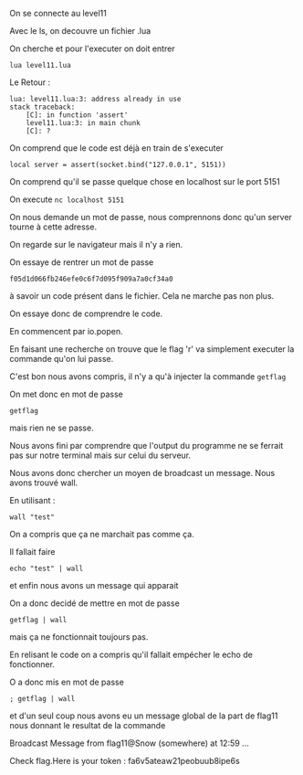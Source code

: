 On se connecte au level11

Avec le ls, on decouvre un fichier .lua

On cherche et pour l'executer on doit entrer

```
lua level11.lua
```

Le Retour :
```
lua: level11.lua:3: address already in use
stack traceback:
	[C]: in function 'assert'
	level11.lua:3: in main chunk
	[C]: ?
```

On comprend que le code est déjà en train de s'executer

`
local server = assert(socket.bind("127.0.0.1", 5151))
`

On comprend qu'il se passe quelque chose en localhost sur le port 5151

On execute
`
nc localhost 5151
`

On nous demande un mot de passe, nous comprennons donc qu'un server tourne à cette adresse.

On regarde sur le navigateur mais il n'y a rien.

On essaye de rentrer un mot de passe

`f05d1d066fb246efe0c6f7d095f909a7a0cf34a0`

à savoir un code présent dans le fichier. Cela ne marche pas non plus.

On essaye donc de comprendre le code.

En commencent par io.popen.

En faisant une recherche on trouve que le flag 'r' va simplement executer la commande qu'on lui passe.

C'est bon nous avons compris, il n'y a qu'à injecter la commande `getflag`

On met donc en mot de passe

`getflag`

mais rien ne se passe.

Nous avons fini par comprendre que l'output du programme ne se ferrait pas sur notre terminal mais sur celui du serveur.

Nous avons donc chercher un moyen de broadcast un message. Nous avons trouvé wall.

En utilisant :

```
wall "test"
```

On a compris que ça ne marchait pas comme ça.

Il fallait faire

```
echo "test" | wall
```

et enfin nous avons un message qui apparait

On a donc decidé de mettre en mot de passe

```
getflag | wall
```
mais ça ne fonctionnait toujours pas.

En relisant le code on a compris qu'il fallait empécher le echo de fonctionner.

O a donc mis en mot de passe

```
; getflag | wall
```

et d'un seul coup nous avons eu un message global de la part de flag11 nous donnant le resultat de la commande

Broadcast Message from flag11@Snow
        (somewhere) at 12:59 ...

Check flag.Here is your token : fa6v5ateaw21peobuub8ipe6s
